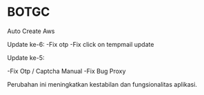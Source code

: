 # BOTGC
Auto Create Aws

Update ke-6:
-Fix otp 
-Fix click on tempmail update

Update ke-5:

-Fix Otp / Captcha Manual
-Fix Bug Proxy

Perubahan ini meningkatkan kestabilan dan fungsionalitas aplikasi.
